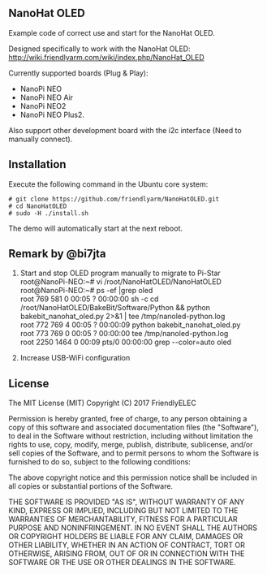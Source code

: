 ## **NanoHat OLED**

Example code of correct use and start for the NanoHat OLED.  

Designed specifically to work with the NanoHat OLED:
http://wiki.friendlyarm.com/wiki/index.php/NanoHat_OLED

Currently supported boards (Plug & Play):
* NanoPi NEO
* NanoPi NEO Air
* NanoPi NEO2
* NanoPi NEO Plus2.

Also support other development board with the i2c interface (Need to manually connect).  


Installation
------------ 
Execute the following command in the Ubuntu core system:    

```
# git clone https://github.com/friendlyarm/NanoHatOLED.git
# cd NanoHatOLED
# sudo -H ./install.sh
```
The demo will automatically start at the next reboot.  

Remark by @bi7jta  
------------  
1) Start and stop OLED program manually to migrate to Pi-Star  
root@NanoPi-NEO:~# vi /root/NanoHatOLED/NanoHatOLED  
root@NanoPi-NEO:~# ps -ef |grep oled  
root       769   581  0 00:05 ?        00:00:00 sh -c cd /root/NanoHatOLED/BakeBit/Software/Python && python bakebit_nanohat_oled.py 2>&1 | tee /tmp/nanoled-python.log    
root       772   769  4 00:05 ?        00:00:09 python bakebit_nanohat_oled.py  
root       773   769  0 00:05 ?        00:00:00 tee /tmp/nanoled-python.log   
root      2250  1464  0 00:09 pts/0    00:00:00 grep --color=auto oled   
 
2) Increase USB-WiFi configuration  

## License

The MIT License (MIT)
Copyright (C) 2017 FriendlyELEC

Permission is hereby granted, free of charge, to any person obtaining a copy
of this software and associated documentation files (the "Software"), to deal
in the Software without restriction, including without limitation the rights
to use, copy, modify, merge, publish, distribute, sublicense, and/or sell
copies of the Software, and to permit persons to whom the Software is
furnished to do so, subject to the following conditions:

The above copyright notice and this permission notice shall be included in
all copies or substantial portions of the Software.

THE SOFTWARE IS PROVIDED "AS IS", WITHOUT WARRANTY OF ANY KIND, EXPRESS OR
IMPLIED, INCLUDING BUT NOT LIMITED TO THE WARRANTIES OF MERCHANTABILITY,
FITNESS FOR A PARTICULAR PURPOSE AND NONINFRINGEMENT. IN NO EVENT SHALL THE
AUTHORS OR COPYRIGHT HOLDERS BE LIABLE FOR ANY CLAIM, DAMAGES OR OTHER
LIABILITY, WHETHER IN AN ACTION OF CONTRACT, TORT OR OTHERWISE, ARISING FROM,
OUT OF OR IN CONNECTION WITH THE SOFTWARE OR THE USE OR OTHER DEALINGS IN
THE SOFTWARE.
